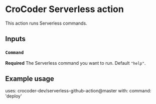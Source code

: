 # CroCoder Serverless action

This action runs Serverless commands.

## Inputs

### `Command`

**Required** The Serverless command you want to run. Default `"help"`.

## Example usage

uses: crocoder-dev/serverless-github-action@master
with:
  command: 'deploy'